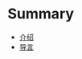 <!--
 * @Author: Elton Zheng
 * @Date: 2020-08-01 09:30:36
 * @LastEditTime: 2020-08-01 09:38:10
 * @LastEditors: Please set LastEditors
 * @Description: In User Settings Edit
 * @FilePath: /react-hooks/SUMMARY.md
-->

# Summary

- [介绍](README.md)
- [导言](content/ch01.md)

